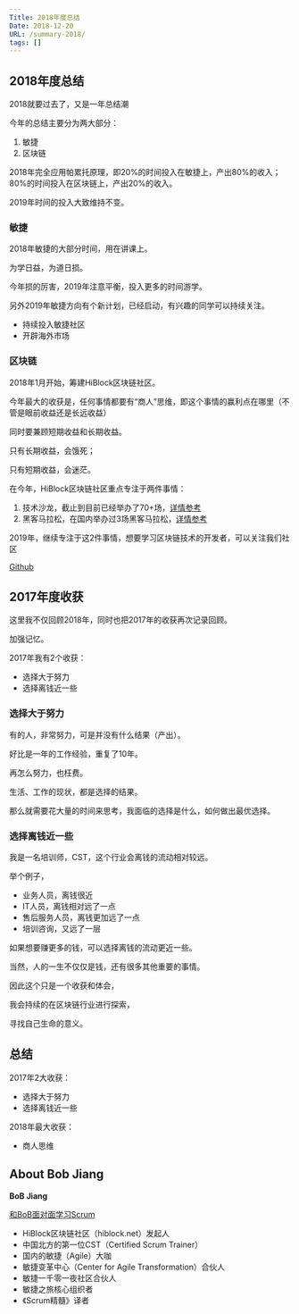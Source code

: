 ```yaml
---
Title: 2018年度总结
Date: 2018-12-20
URL: /summary-2018/ 
tags: []
---
```


## 2018年度总结

2018就要过去了，又是一年总结潮

今年的总结主要分为两大部分：

1. 敏捷
2. 区块链

2018年完全应用帕累托原理，即20%的时间投入在敏捷上，产出80%的收入；80%的时间投入在区块链上，产出20%的收入。

2019年时间的投入大致维持不变。

### 敏捷

2018年敏捷的大部分时间，用在讲课上。

为学日益，为道日损。

今年损的厉害，2019年注意平衡，投入更多的时间游学。

另外2019年敏捷方向有个新计划，已经启动，有兴趣的同学可以持续关注。

- 持续投入敏捷社区
- 开辟海外市场

### 区块链

2018年1月开始，筹建HiBlock区块链社区。

今年最大的收获是，任何事情都要有“商人”思维，即这个事情的赢利点在哪里（不管是眼前收益还是长远收益）

同时要兼顾短期收益和长期收益。

只有长期收益，会饿死；

只有短期收益，会迷茫。

在今年，HiBlock区块链社区重点专注于两件事情：

1. 技术沙龙，截止到目前已经举办了70+场，[详情参考](https://hiblock.huodongxing.com)
2. 黑客马拉松，在国内举办过3场黑客马拉松，[详情参考](https://joinblockathon.github.io)

2019年，继续专注于这2件事情，想要学习区块链技术的开发者，可以关注我们社区

[Github](https://github.com/HiBlock)

## 2017年度收获

这里我不仅回顾2018年，同时也把2017年的收获再次记录回顾。

加强记忆。

2017年我有2个收获：

- 选择大于努力
- 选择离钱近一些

### 选择大于努力

有的人，非常努力，可是并没有什么结果（产出）。

好比是一年的工作经验，重复了10年。

再怎么努力，也枉费。

生活、工作的现状，都是选择的结果。

那么就需要花大量的时间来思考，我面临的选择是什么，如何做出最优选择。

### 选择离钱近一些

我是一名培训师，CST，这个行业会离钱的流动相对较远。

举个例子，

- 业务人员，离钱很近
- IT人员，离钱相对远了一点
- 售后服务人员，离钱更加远了一点
- 培训咨询，又远了一层

如果想要赚更多的钱，可以选择离钱的流动更近一些。

当然，人的一生不仅仅是钱，还有很多其他重要的事情。

因此这个只是一个收获和体会，

我会持续的在区块链行业进行探索，

寻找自己生命的意义。

## 总结

2017年2大收获：

- 选择大于努力
- 选择离钱近一些

2018年最大收获：

- 商人思维

## About Bob Jiang
**BoB Jiang**

[和BoB面对面学习Scrum](https://appmopev1px9533.h5.xiaoeknow.com/homepage) 

- HiBlock区块链社区（hiblock.net）发起人  
- 中国北方的第一位CST（Certified Scrum Trainer）  
- 国内的敏捷（Agile）大咖  
- 敏捷变革中心（Center for Agile Transformation）合伙人  
- 敏捷一千零一夜社区合伙人  
- 敏捷之旅核心组织者  
- 《Scrum精髓》译者

